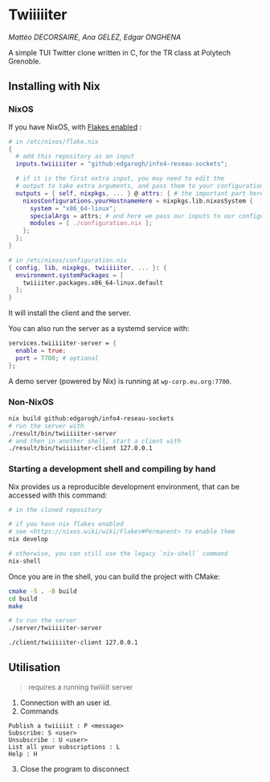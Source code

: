 # Twiiiiiter

*Mattéo DECORSAIRE, Ana GELEZ, Edgar ONGHENA*

A simple TUI Twitter clone written in C, for the TR class at Polytech Grenoble.

## Installing with Nix

### NixOS

If you have NixOS, with [Flakes enabled](https://nixos.wiki/wiki/Flakes#NixOS) :

```nix
# in /etc/nixos/flake.nix
{
  # add this repository as an input
  inputs.twiiiiiter = "github:edgarogh/info4-reseau-sockets";

  # if it is the first extra input, you may need to edit the
  # output to take extra arguments, and pass them to your configuration
  outputs = { self, nixpkgs, ... } @ attrs: { # the important part here is the `... } @ attrs`
    nixosConfigurations.yourHostnameHere = nixpkgs.lib.nixosSystem {
      system = "x86_64-linux";
      specialArgs = attrs; # and here we pass our inputs to our configuration
      modules = [ ./configuration.nix ];
    };
  };
}
```

```nix
# in /etc/nixos/configuration.nix
{ config, lib, nixpkgs, twiiiiiter, ... }: {
  environment.systemPackages = [
    twiiiiter.packages.x86_64-linux.default
  ];
}
```

It will install the client and the server.

You can also run the server as a systemd service with:

```nix
services.twiiiiiter-server = {
  enable = true;
  port = 7700; # optional  
};
```

A demo server (powered by Nix) is running at `wp-corp.eu.org:7700`.

### Non-NixOS

```bash
nix build github:edgarogh/info4-reseau-sockets
# run the server with
./result/bin/twiiiiiter-server
# and then in another shell, start a client with
./result/bin/twiiiiiter-client 127.0.0.1
```

### Starting a development shell and compiling by hand

Nix provides us a reproducible development environment, that can be accessed with this command:

```bash
# in the cloned repository

# if you have nix flakes enabled
# see <https://nixos.wiki/wiki/Flakes#Permanent> to enable them
nix develop

# otherwise, you can still use the legacy `nix-shell` command
nix-shell
```

Once you are in the shell, you can build the project with CMake:

```bash
cmake -S . -B build
cd build
make

# to run the server
./server/twiiiiiter-server

./client/twiiiiiter-client 127.0.0.1
```

## Utilisation

> requires a running twiiiiit server

1. Connection with an user id.
2. Commands
```
Publish a twiiiiit : P <message>
Subscribe: S <user>
Unsubscribe : U <user>
List all your subscriptions : L
Help : H
```
3. Close the program to disconnect